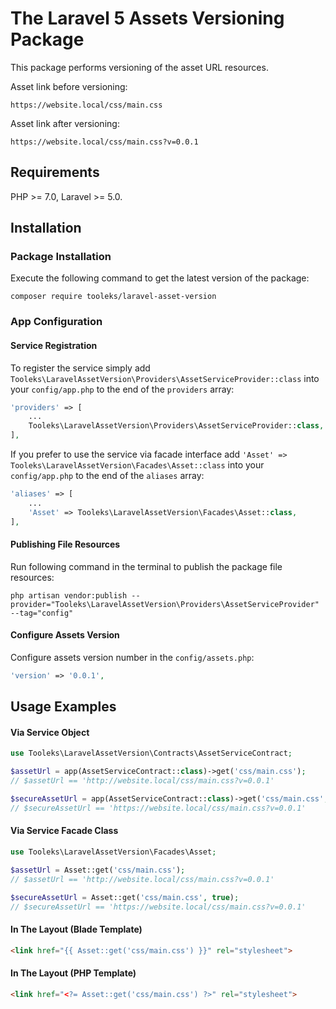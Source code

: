 # The Laravel 5 Assets Versioning Package

This package performs versioning of the asset URL resources.

Asset link before versioning:
```
https://website.local/css/main.css
```
Asset link after versioning:
```
https://website.local/css/main.css?v=0.0.1
```

## Requirements

PHP >= 7.0, Laravel >= 5.0.

## Installation

### Package Installation

Execute the following command to get the latest version of the package:

```shell
composer require tooleks/laravel-asset-version
```

### App Configuration

#### Service Registration

To register the service simply add `Tooleks\LaravelAssetVersion\Providers\AssetServiceProvider::class` into your `config/app.php` to the end of the `providers` array:

```php
'providers' => [
    ...
    Tooleks\LaravelAssetVersion\Providers\AssetServiceProvider::class,
],
```

If you prefer to use the service via facade interface add `'Asset' => Tooleks\LaravelAssetVersion\Facades\Asset::class` into your `config/app.php` to the end of the `aliases` array:
```php
'aliases' => [
    ...
    'Asset' => Tooleks\LaravelAssetVersion\Facades\Asset::class,
],
```

#### Publishing File Resources

Run following command in the terminal to publish the package file resources:

```shell
php artisan vendor:publish --provider="Tooleks\LaravelAssetVersion\Providers\AssetServiceProvider" --tag="config"
```

#### Configure Assets Version

Configure assets version number in the `config/assets.php`:

```php
'version' => '0.0.1',
```

## Usage Examples

#### Via Service Object

```php
use Tooleks\LaravelAssetVersion\Contracts\AssetServiceContract;

$assetUrl = app(AssetServiceContract::class)->get('css/main.css');
// $assetUrl == 'http://website.local/css/main.css?v=0.0.1'

$secureAssetUrl = app(AssetServiceContract::class)->get('css/main.css', true);
// $secureAssetUrl == 'https://website.local/css/main.css?v=0.0.1'
```

#### Via Service Facade Class

```php
use Tooleks\LaravelAssetVersion\Facades\Asset;

$assetUrl = Asset::get('css/main.css');
// $assetUrl == 'http://website.local/css/main.css?v=0.0.1'

$secureAssetUrl = Asset::get('css/main.css', true);
// $secureAssetUrl == 'https://website.local/css/main.css?v=0.0.1'
```

#### In The Layout (Blade Template)
```html
<link href="{{ Asset::get('css/main.css') }}" rel="stylesheet">
```

#### In The Layout (PHP Template)
```html
<link href="<?= Asset::get('css/main.css') ?>" rel="stylesheet">
```
